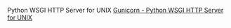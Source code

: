 
Python WSGI HTTP Server for UNIX
[Gunicorn - Python WSGI HTTP Server for UNIX](https://gunicorn.org/)
